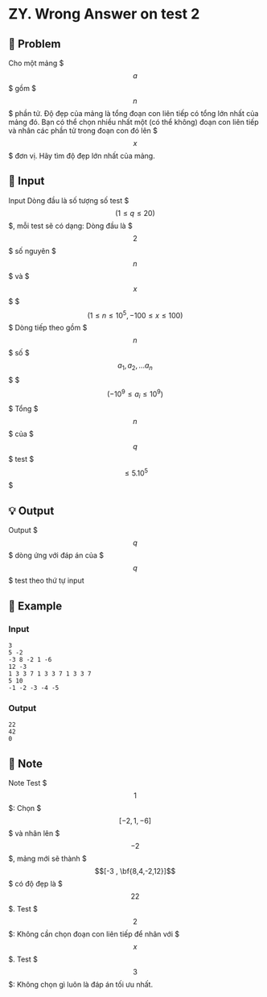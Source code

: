 # ZY. Wrong Answer on test 2

## 📖 Problem

Cho một mảng $$$a$$$ gồm $$$n$$$ phần tử. Độ đẹp của mảng là tổng
đoạn con liên tiếp
có tổng lớn nhất của mảng đó.
Bạn có thể chọn
nhiều nhất một
(có thể không) đoạn con liên tiếp và nhân các phần tử trong đoạn con đó lên $$$x$$$ đơn vị. Hãy tìm độ đẹp lớn nhất của mảng.


## 🧩 Input

Input
Dòng đầu là số tượng số test $$$(1\leq q\leq 20)$$$, mỗi test sẽ có dạng:
Dòng đầu là $$$2$$$ số nguyên $$$n$$$ và $$$x$$$ $$$(1\leq n\leq 10^5 , -100\leq x\leq 100)$$$
Dòng tiếp theo gồm $$$n$$$ số $$$a_1,a_2,...a_n$$$ $$$(-10^9\leq a_i\leq 10^9)$$$
Tổng $$$n$$$ của $$$q$$$ test $$$\leq 5.10^5$$$


## 💡 Output

Output
$$$q$$$ dòng ứng với đáp án của $$$q$$$ test theo thứ tự input


## 🧠 Example

### Input

```text
3
5 -2
-3 8 -2 1 -6
12 -3
1 3 3 7 1 3 3 7 1 3 3 7
5 10
-1 -2 -3 -4 -5
```

### Output

```text
22
42
0
```



## 📝 Note

Note
Test $$$1$$$: Chọn $$$[-2,1,-6]$$$ và nhân lên $$$-2$$$, mảng mới sẽ thành $$$[-3 , \bf{8,4,-2,12}]$$$ có độ đẹp là $$$22$$$.
Test $$$2$$$: Không cần chọn đoạn con liên tiếp để nhân với $$$x$$$.
Test $$$3$$$: Không chọn gì luôn là đáp án tối ưu nhất.

